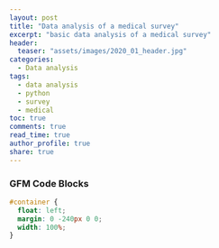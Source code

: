 ```yaml
---
layout: post
title: "Data analysis of a medical survey"
excerpt: "basic data analysis of a medical survey"
header:
  teaser: "assets/images/2020_01_header.jpg"
categories:
  - Data analysis
tags:
  - data analysis
  - python
  - survey
  - medical
toc: true
comments: true
read_time: true
author_profile: true
share: true
---
```


### GFM Code Blocks
```css
#container {
  float: left;
  margin: 0 -240px 0 0;
  width: 100%;
}
```
